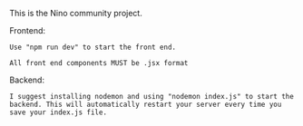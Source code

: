 This is the Nino community project.

Frontend:

    Use "npm run dev" to start the front end.

    All front end components MUST be .jsx format

Backend:

    I suggest installing nodemon and using "nodemon index.js" to start the backend. This will automatically restart your server every time you save your index.js file.